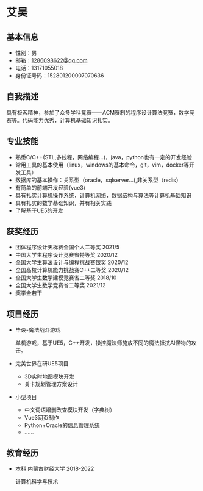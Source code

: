 # 艾昊

## 基本信息

- 性别：男
- 邮箱：1286098622@qq.com
- 电话：13171055018
- 身份证号码：152801200007070636

## 自我描述

具有极客精神，参加了众多学科竞赛——ACM赛制的程序设计算法竞赛，数学竞赛等。代码能力优秀，计算机基础知识扎实。

## 专业技能

- 熟悉C/C++(STL,多线程，网络编程...)，java，python也有一定的开发经验
- 常用工具的基本使用（linux，windows的基本命令，git，vim，docker等开发工具）
- 数据库的基本操作：关系型（oracle，sqlserver...),非关系型（redis）
- 有简单的前端开发经验(vue3)
- 具有扎实计算机操作系统，计算机网络，数据结构与算法等计算机基础知识
- 具有扎实的数学基础知识，并有相关实践
- 了解基于UE5的开发

## 获奖经历

- 团体程序设计天梯赛全国个人二等奖 2021/5
- 中国大学生程序设计竞赛省特等奖 2020/12
- 全国大学生算法设计与编程挑战赛银奖 2020/12
- 全国高校计算机能力挑战赛C++二等奖 2020/12
- 全国大学生数学建模竞赛省二等奖 2018/10
- 全国大学生数学竞赛省二等奖 2021/12
- 奖学金若干

## 项目经历

- 毕设-魔法战斗游戏

  单机游戏，基于UE5，C++开发，操控魔法师施放不同的魔法抵抗AI怪物的攻击。
  
- 完美世界在研UE5项目

  - 3D实时地图模块开发
  - 关卡规划管理方案设计
  
- 小型项目

  - 中文词语增删改查模块开发（字典树）
  - Vue3网页制作
  - Python+Oracle的信息管理系统
  - ......

## 教育经历

- 本科 内蒙古财经大学  2018-2022

  计算机科学与技术

